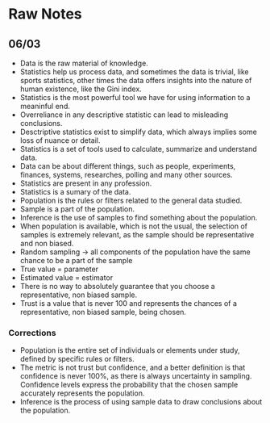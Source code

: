 # Raw Notes

## 06/03

- Data is the raw material of knowledge.
- Statistics help us process data, and sometimes the data is trivial, like sports statistics, other times the data offers insights into the nature of human existence, like the Gini index.
- Statistics is the most powerful tool we have for using information to a meaninful end.
- Overreliance in any descriptive statistic can lead to misleading conclusions.
- Desctriptive statistics exist to simplify data, which always implies some loss of nuance or detail.
- Statistics is a set of tools used to calculate, summarize and understand data.
- Data can be about different things, such as people, experiments, finances, systems, researches, polling and many other sources.
- Statistics are present in any profession.
- Statistics is a sumary of the data.
- Population is the rules or filters related to the general data studied.
- Sample is a part of the population.
- Inference is the use of samples to find something about the population.
- When population is available, which is not the usual, the selection of samples is extremely relevant, as the sample should be representative and non biased.
- Random sampling -> all components of the population have the same chance to be a part of the sample
- True value = parameter
- Estimated value = estimator
- There is no way to absolutely guarantee that you choose a representative, non biased sample.
- Trust is a value that is never 100 and represents the chances of a representative, non biased sample, being chosen.

### Corrections

- Population is the entire set of individuals or elements under study, defined by specific rules or filters.
- The metric is not trust but confidence, and a better definition is that confidence is never 100%, as there is always uncertainty in sampling. Confidence levels express the probability that the chosen sample accurately represents the population.
- Inference is the process of using sample data to draw conclusions about the population.
